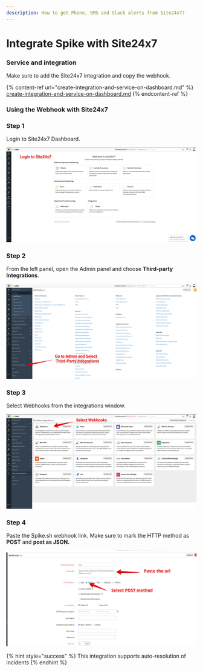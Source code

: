 ```yaml
---
description: How to get Phone, SMS and Slack alerts from Site24x7?
---
```


# Integrate Spike with Site24x7

### Service and integration

Make sure to add the Site24x7 integration and copy the webhook.&#x20;

{% content-ref url="create-integration-and-service-on-dashboard.md" %}
[create-integration-and-service-on-dashboard.md](create-integration-and-service-on-dashboard.md)
{% endcontent-ref %}

###

### Using the Webhook with Site24x7

### Step 1

Login to Site24x7 Dashboard.

![Site24x7 Dashboard](<../.gitbook/assets/Group 1.png>)



### Step 2

From the left panel, open the Admin panel and choose **Third-party Integrations**.

![Select Third-party Integrations](<../.gitbook/assets/Group 2.png>)



### Step 3

Select Webhooks from the integrations window.&#x20;

![Select Webhhoks](<../.gitbook/assets/Group 3.png>)



### Step 4

Paste the Spike.sh webhook link. Make sure to mark the HTTP method as **POST** and **post as JSON.**

![](<../.gitbook/assets/image (3) (1) (1) (1).png>)

{% hint style="success" %}
This integration supports auto-resolution of incidents
{% endhint %}
